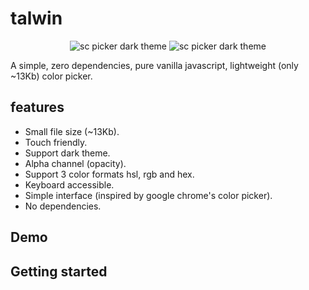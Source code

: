 # talwin

<div align="center">
  <picture>
    <source media="(prefers-color-scheme: dark)" srcset="images/sc-picker-light-dark-bg.jpg">
    <img alt="sc picker dark theme" src="images/sc-picker-light.jpg">
  </picture>

  <picture>
    <source media="(prefers-color-scheme: dark)" srcset="images/sc-picker-dark-dark-bg.jpg">
    <img alt="sc picker dark theme" src="images/sc-picker-dark.jpg">
  </picture>
</div>

A simple, zero dependencies, pure vanilla javascript, lightweight (only ~13Kb) color picker.

## features
- Small file size (~13Kb).
- Touch friendly.
- Support dark theme.
- Alpha channel (opacity).
- Support 3 color formats hsl, rgb and hex.
- Keyboard accessible.
- Simple interface (inspired by google chrome's color picker).
- No dependencies.

## Demo

## Getting started
